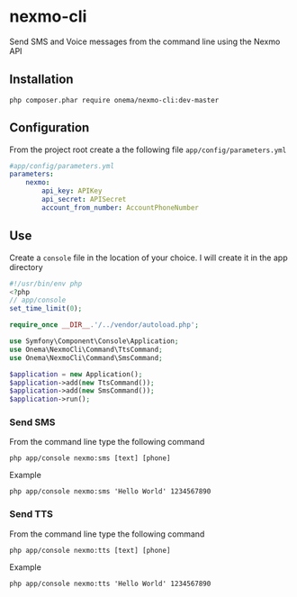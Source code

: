 nexmo-cli
=========

Send SMS and Voice messages from the command line using the Nexmo API


## Installation 

```shell
php composer.phar require onema/nexmo-cli:dev-master
```

## Configuration 
From the project root create a the following file `app/config/parameters.yml`

```yaml
#app/config/parameters.yml
parameters:
    nexmo:
        api_key: APIKey
        api_secret: APISecret
        account_from_number: AccountPhoneNumber
```

## Use 

Create a `console` file in the location of your choice. I will create it in the app directory
```php
#!/usr/bin/env php
<?php
// app/console
set_time_limit(0);

require_once __DIR__.'/../vendor/autoload.php';

use Symfony\Component\Console\Application;
use Onema\NexmoCli\Command\TtsCommand;
use Onema\NexmoCli\Command\SmsCommand;

$application = new Application();
$application->add(new TtsCommand());
$application->add(new SmsCommand());
$application->run();

```

### Send SMS
From the command line type the following command
```shell
php app/console nexmo:sms [text] [phone] 
```

Example 
```shell
php app/console nexmo:sms 'Hello World' 1234567890
```

### Send TTS
From the command line type the following command
```shell
php app/console nexmo:tts [text] [phone] 
```

Example 
```shell
php app/console nexmo:tts 'Hello World' 1234567890
```





